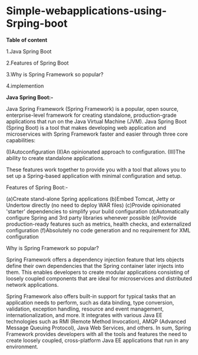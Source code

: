 # Simple-webapplications-using-Srping-boot

**Table of content**

1.Java Spring Boot

2.Features of Spring Boot

3.Why is Spring Framework so popular?

4.implemention






**Java Spring Boot:-**

Java Spring Framework (Spring Framework) is a popular, open source, enterprise-level framework for creating standalone, production-grade applications that run on the Java Virtual Machine (JVM).
Java Spring Boot (Spring Boot) is a tool that makes developing web application and microservices with Spring Framework faster and easier through three core capabilities:



(I)Autoconfiguration
 (II)An opinionated approach to configuration.
(III)The ability to create standalone applications.

These features work together to provide you with a tool that allows you to set up a Spring-based application with minimal configuration and setup.






Features of Spring Boot:-

(a)Create stand-alone Spring applications
(b)Embed Tomcat, Jetty or Undertow directly (no need to deploy WAR files)
(c)Provide opinionated 'starter' dependencies to simplify your build configuration
(d)Automatically configure Spring and 3rd party libraries whenever possible
(e)Provide production-ready features such as metrics, health checks, and externalized configuration
(f)Absolutely no code generation and no requirement for XML configuration




Why is Spring Framework so popular?



Spring Framework offers a dependency injection feature that lets objects define their own dependencies that the Spring container later injects into them. This enables developers to create modular applications consisting of loosely coupled components that are ideal for microservices and distributed network applications.

Spring Framework also offers built-in support for typical tasks that an application needs to perform, such as data binding, type conversion, validation, exception handling, resource and event management, internationalization, and more. It integrates with various Java EE technologies such as RMI (Remote Method Invocation), AMQP (Advanced Message Queuing Protocol), Java Web Services, and others. In sum, Spring Framework provides developers with all the tools and features the need to create loosely coupled, cross-platform Java EE applications that run in any environment.



